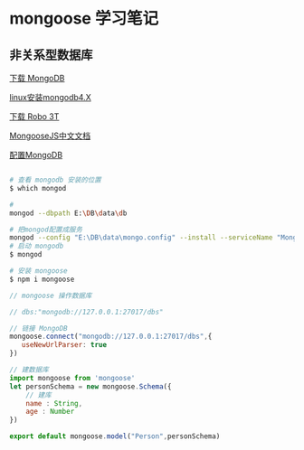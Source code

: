 # mongoose 学习笔记

## 非关系型数据库

[下载 MongoDB](https://www.mongodb.com/download-center#community)

[linux安装mongodb4.X](https://blog.csdn.net/ysk_xh_521/article/details/83275101)

[下载 Robo 3T](https://studio3t.com/download-now/)

[MongooseJS中文文档](https://xiaoxiami.gitbook.io/mongoose/guide)

[配置MongoDB](https://blog.csdn.net/qq_20412595/article/details/80610724)

``` bash

# 查看 mongodb 安装的位置
$ which mongod

# 
mongod --dbpath E:\DB\data\db

# 把mongod配置成服务
mongod --config "E:\DB\data\mongo.config" --install --serviceName "MongoDB"
# 启动 mongodb
$ mongod

# 安装 mongoose
$ npm i mongoose


```

``` javascript
// mongoose 操作数据库

// dbs:"mongodb://127.0.0.1:27017/dbs"

// 链接 MongoDB
mongoose.connect("mongodb://127.0.0.1:27017/dbs",{
   useNewUrlParser: true 
})

// 建数据库
import mongoose from 'mongoose'
let personSchema = new mongoose.Schema({
    // 建库
    name : String,
    age : Number
})

export default mongoose.model("Person",personSchema)

```







